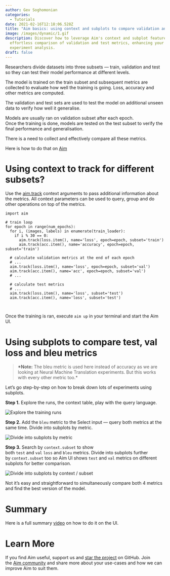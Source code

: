 ```yaml
---
author: Gev Soghomonian
categories:
  - Tutorials
date: 2021-02-16T12:18:06.528Z
title: "Aim basics: using context and subplots to compare validation and test metrics"
image: /images/dynamic/1.gif
description: Discover how to leverage Aim's context and subplot features for
  effortless comparison of validation and test metrics, enhancing your ML
  experiment analysis.
draft: false
---
```

Researchers divide datasets into three subsets — train, validation and test so they can test their model performance at different levels.

The model is trained on the train subset and subsequent metrics are collected to evaluate how well the training is going. Loss, accuracy and other metrics are computed.

The validation and test sets are used to test the model on additional unseen data to verify how well it generalise.

Models are usually ran on validation subset after each epoch.\
Once the training is done, models are tested on the test subset to verify the final performance and generalisation.

There is a need to collect and effectively compare all these metrics.

Here is how to do that on [Aim](https://github.com/aimhubio/aim)

# Using context to track for different subsets?

Use the [aim.track](https://github.com/aimhubio/aim#track) context arguments to pass additional information about the metrics. All context parameters can be used to query, group and do other operations on top of the metrics.

```
import aim

# train loop
for epoch in range(num_epochs):
  for i, (images, labels) in enumerate(train_loader):
    if i % 30 == 0:
      aim.track(loss.item(), name='loss', epoch=epoch, subset='train')
      aim.track(acc.item(), name='accuracy', epoch=epoch, subset='train')
    
  # calculate validation metrics at the end of each epoch
  # ...
  aim.track(loss.item(), name='loss', epoch=epoch, subset='val')
  aim.track(acc.item(), name='acc', epoch=epoch, subset='val')
  # ...
  
  # calculate test metrics 
  # ...
  aim.track(loss.item(), name='loss', subset='test')
  aim.track(acc.item(), name='loss', subset='test')
   
  
```

Once the training is ran, execute `aim up` in your terminal and start the Aim UI.

# Using subplots to compare test, val loss and bleu metrics

> **\*Note:** The bleu metric is used here instead of accuracy as we are looking at Neural Machine Translation experiments. But this works with every other metric too.*

Let’s go step-by-step on how to break down lots of experiments using subplots.

**Step 1.** Explore the runs, the context table, play with the query language.

![](/images/dynamic/1_tfc_fuc-axk07z3-a7jsmg.gif "Explore the training runs")

**Step 2.** Add the `bleu` metric to the Select input — query both metrics at the same time. Divide into subplots by metric.

![](https://miro.medium.com/max/1400/1*BQK8qGoG3v4KMpssvzC0hw.gif "Divide into subplots by metric")

**Step 3.** Search by `context.subset` to show both `test` and `val` `loss` and `bleu` metrics. Divide into subplots further by `context.subset` too so Aim UI shows `test` and `val` metrics on different subplots for better comparison.

![](https://miro.medium.com/max/1400/1*fSm2PyNwbcBaAoZceq6Qsw.gif "Divide into subplots by context / subset")

Not it’s easy and straightforward to simultaneously compare both 4 metrics and find the best version of the model.

# Summary



Here is a full summary [video](https://youtu.be/DGI8S7SUfEk) on how to do it on the UI.

# Learn More

If you find Aim useful, support us and [star the project](https://github.com/aimhubio/aim) on GitHub. Join the [Aim community](https://slack.aimstack.io/) and share more about your use-cases and how we can improve Aim to suit them.